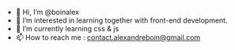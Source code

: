 - 👋 Hi, I’m @boinalex
- 👀 I’m interested in learning together with front-end development.
- 🌱 I’m currently learning css & js
- 📫 How to reach me : contact.alexandreboin@gmail.com

<!---
boinalex/boinalex is a ✨ special ✨ repository because its `README.md` (this file) appears on your GitHub profile.
You can click the Preview link to take a look at your changes.
--->

